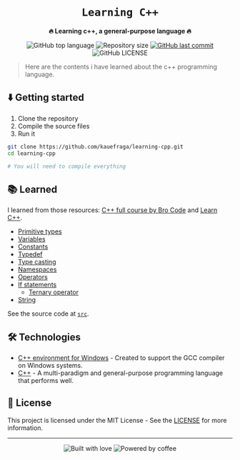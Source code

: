 <div align="center">
  <h1><code>Learning C++</code></h1>

  <p>
    <strong>🔥 Learning c++, a general-purpose language 🔥</strong>
  </p>

  <p>
    <img
      alt="GitHub top language"
      src="https://img.shields.io/github/languages/top/kauefraga/learning-cpp.svg"
    />
    <img
      alt="Repository size"
      src="https://img.shields.io/github/repo-size/kauefraga/learning-cpp.svg"
    />
    <a href="https://github.com/kauefraga/learning-cpp/commits/main">
      <img
        alt="GitHub last commit"
        src="https://img.shields.io/github/last-commit/kauefraga/learning-cpp.svg"
      />
    </a>
    <img
      alt="GitHub LICENSE"
      src="https://img.shields.io/github/license/kauefraga/learning-cpp.svg"
    />
  </p>
</div>

> Here are the contents i have learned about the c++ programming language.

## ⬇️ Getting started

1. Clone the repository
2. Compile the source files
3. Run it

```bash
git clone https://github.com/kauefraga/learning-cpp.git
cd learning-cpp

# You will need to compile everything
```

## 📚 Learned

I learned from those resources: [C++ full course by Bro Code](https://youtu.be/-TkoO8Z07hI) and [Learn C++](https://www.learncpp.com).

- [Primitive types](https://www.learncpp.com/cpp-tutorial/introduction-to-fundamental-data-types)
- [Variables](https://www.learncpp.com/cpp-tutorial/variable-assignment-and-initialization)
- [Constants](https://www.learncpp.com/cpp-tutorial/const-variables-and-symbolic-constants)
- [Typedef](https://www.learncpp.com/cpp-tutorial/typedefs-and-type-aliases)
- [Type casting](https://www.learncpp.com/cpp-tutorial/introduction-to-type-conversion-and-static_cast)
- [Namespaces](https://www.learncpp.com/cpp-tutorial/naming-collisions-and-an-introduction-to-namespaces)
- [Operators](https://www.learncpp.com/cpp-tutorial/introduction-to-literals-and-operators)
- [If statements](https://www.learncpp.com/cpp-tutorial/introduction-to-if-statements)
  - [Ternary operator](https://www.programiz.com/cpp-programming/ternary-operator)
- [String](https://www.learncpp.com/cpp-tutorial/introduction-to-stdstring)

See the source code at [`src`](src/).

## 🛠 Technologies

- [C++ environment for Windows](https://www.mingw-w64.org) - Created to support the GCC compiler on Windows systems.
- [C++](https://en.wikipedia.org/wiki/C%2B%2B) - A multi-paradigm and general-purpose programming language that performs well.

## 📝 License

This project is licensed under the MIT License - See the [LICENSE](https://github.com/kauefraga/learning-cpp/blob/main/LICENSE) for more information.

---

<div align="center">
  <img alt="Built with love" src="https://forthebadge.com/images/badges/built-with-love.svg">
  <img alt="Powered by coffee" src="https://forthebadge.com/images/badges/powered-by-coffee.svg">
</div>
